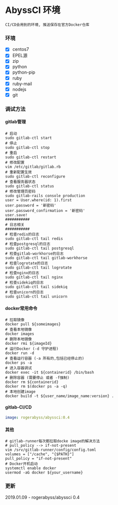 # AbyssCI 环境

```
CI/CD会用到的环境, 推送保存在官方Docker仓库
```

### 环境

- [x] centos7
- [x] EPEL源
- [x] zip
- [x] python
- [x] python-pip
- [x] ruby
- [x] ruby-mail
- [x] nodejs
- [x] git

### 调试方法

#### gitlab管理
```shell
# 启动
sudo gitlab-ctl start
# 停止
sudo gitlab-ctl stop
# 重启
sudo gitlab-ctl restart
# 修改配置
vim /etc/gitlab/gitlab.rb
# 重新配置生效
sudo gitlab-ctl reconfigure
# 查看服务器状态
sudo gitlab-ctl status
# 修改管理员密码
sudo gitlab-rails console production
user = User.where(id: 1).first
user.password = '新密码'
user.password_confirmation = '新密码'
user.save!
###########
# 日志相关
###########
# 检查redis的日志
sudo gitlab-ctl tail redis
# 检查postgresql的日志
sudo gitlab-ctl tail postgresql
# 检查gitlab-workhorse的日志
sudo gitlab-ctl tail gitlab-workhorse
# 检查logrotate的日志
sudo gitlab-ctl tail logrotate
# 检查nginx的日志
sudo gitlab-ctl tail nginx
# 检查sidekiq的日志
sudo gitlab-ctl tail sidekiq
# 检查unicorn的日志
sudo gitlab-ctl tail unicorn
```
#### docker常用命令
```shell
# 拉取镜像
docker pull ${someimages}
# 查看本地镜像
docker images
# 删除本地镜像
docker rmi ${imageId}
# 运行Docker (-d 守护进程)
docker run -d
# 查看运行容器 (-a 所有的,包括已经停止的)
docker ps -a
# 进入容器调试
docker exec -it ${containerid} /bin/bash
# 删除容器 (需要停止 或者 -f强制)
docker rm ${containerid}
docker rm $(docker ps -a -q)
# 本地创建image
docker build -t ${user_name/image_name:version} . 
```
#### gitlab-CI/CD
```yml
image: rogerabyss/abyssci:0.4
```
#### 其他
```shell
# gitlab-runner每次都拉取docke image的解决方法
# pull_policy --> if-not-present
vim /srv/gitlab-runner/config/config.toml
volumes = ["/cache", "{$PATH}"]
pull_policy = "if-not-present"
# Docker开机启动
systemctl enable docker
usermod -aG docker ${your_username}
```
### 更新
2019.01.09 - rogerabyss/abyssci   0.4